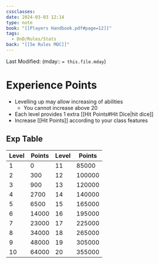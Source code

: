 ```yaml
---
cssclasses: 
date: 2024-03-03 12:14
type: note
book: "[[Players Handbook.pdf#page=12]]"
tags:
  - DnD/Rules/Stats
back: "[[5e Rules MOC]]"
---
```

Last Modified: (mday:: `= this.file.mday`)
# Experience Points
- Levelling up may allow increasing of abilities
	- You cannot increase above 20
- Each level provides 1 extra [[Hit Points#Hit Dice|hit dice]]
- Increase [[Hit Points]] according to your class features

## Exp Table

| Level | Points | Level | Points |
| ----- | ------ | ----- | ------ |
| 1     | 0      | 11    | 85000  |
| 2     | 300    | 12    | 100000 |
| 3     | 900    | 13    | 120000 |
| 4     | 2700   | 14    | 140000 |
| 5     | 6500   | 15    | 165000 |
| 6     | 14000  | 16    | 195000 |
| 7     | 23000  | 17    | 225000 |
| 8     | 34000  | 18    | 265000 |
| 9     | 48000  | 19    | 305000 |
| 10    | 64000  | 20    | 355000 |

